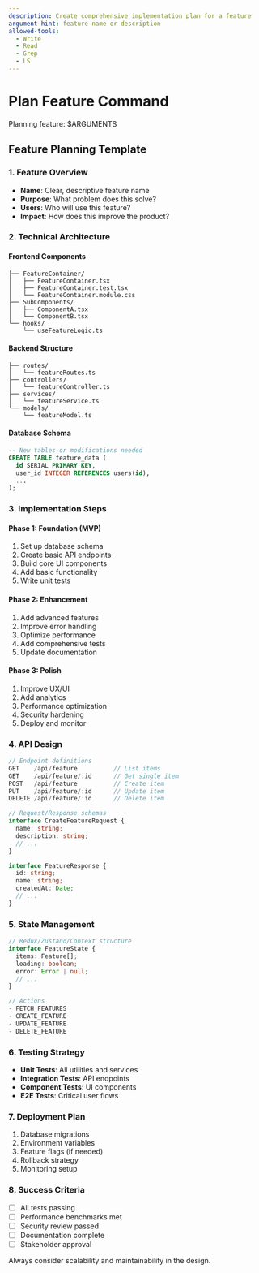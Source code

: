 ```yaml
---
description: Create comprehensive implementation plan for a feature
argument-hint: feature name or description
allowed-tools:
  - Write
  - Read
  - Grep
  - LS
---
```


# Plan Feature Command

Planning feature: $ARGUMENTS

## Feature Planning Template

### 1. Feature Overview
- **Name**: Clear, descriptive feature name
- **Purpose**: What problem does this solve?
- **Users**: Who will use this feature?
- **Impact**: How does this improve the product?

### 2. Technical Architecture

#### Frontend Components
```
├── FeatureContainer/
│   ├── FeatureContainer.tsx
│   ├── FeatureContainer.test.tsx
│   └── FeatureContainer.module.css
├── SubComponents/
│   ├── ComponentA.tsx
│   └── ComponentB.tsx
└── hooks/
    └── useFeatureLogic.ts
```

#### Backend Structure
```
├── routes/
│   └── featureRoutes.ts
├── controllers/
│   └── featureController.ts
├── services/
│   └── featureService.ts
└── models/
    └── featureModel.ts
```

#### Database Schema
```sql
-- New tables or modifications needed
CREATE TABLE feature_data (
  id SERIAL PRIMARY KEY,
  user_id INTEGER REFERENCES users(id),
  ...
);
```

### 3. Implementation Steps

#### Phase 1: Foundation (MVP)
1. Set up database schema
2. Create basic API endpoints
3. Build core UI components
4. Add basic functionality
5. Write unit tests

#### Phase 2: Enhancement
1. Add advanced features
2. Improve error handling
3. Optimize performance
4. Add comprehensive tests
5. Update documentation

#### Phase 3: Polish
1. Improve UX/UI
2. Add analytics
3. Performance optimization
4. Security hardening
5. Deploy and monitor

### 4. API Design

```typescript
// Endpoint definitions
GET    /api/feature          // List items
GET    /api/feature/:id      // Get single item
POST   /api/feature          // Create item
PUT    /api/feature/:id      // Update item
DELETE /api/feature/:id      // Delete item

// Request/Response schemas
interface CreateFeatureRequest {
  name: string;
  description: string;
  // ...
}

interface FeatureResponse {
  id: string;
  name: string;
  createdAt: Date;
  // ...
}
```

### 5. State Management

```typescript
// Redux/Zustand/Context structure
interface FeatureState {
  items: Feature[];
  loading: boolean;
  error: Error | null;
  // ...
}

// Actions
- FETCH_FEATURES
- CREATE_FEATURE
- UPDATE_FEATURE
- DELETE_FEATURE
```

### 6. Testing Strategy

- **Unit Tests**: All utilities and services
- **Integration Tests**: API endpoints
- **Component Tests**: UI components
- **E2E Tests**: Critical user flows

### 7. Deployment Plan

1. Database migrations
2. Environment variables
3. Feature flags (if needed)
4. Rollback strategy
5. Monitoring setup

### 8. Success Criteria

- [ ] All tests passing
- [ ] Performance benchmarks met
- [ ] Security review passed
- [ ] Documentation complete
- [ ] Stakeholder approval

Always consider scalability and maintainability in the design.